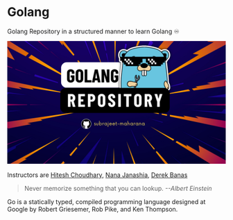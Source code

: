 # Golang
Golang Repository in a structured manner to learn Golang :infinity:

![Golang Repository Thumbnail](https://github.com/subrajeet-maharana/golang/blob/main/00assets/Golang%20Github.png)

Instructors are [Hitesh Choudhary](https://youtube.com/playlist?list=PLRAV69dS1uWQGDQoBYMZWKjzuhCaOnBpa), [Nana Janashia](https://youtu.be/yyUHQIec83I), [Derek Banas](https://youtu.be/YzLrWHZa-Kc)
 
 > Never memorize something that you can lookup.
 > *--Albert Einstein*
 
Go is a statically typed, compiled programming language designed at Google by Robert Griesemer, Rob Pike, and Ken Thompson.
